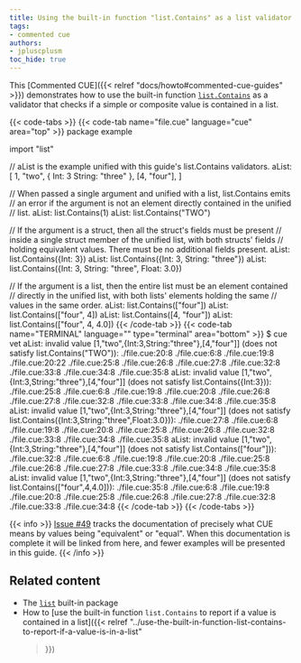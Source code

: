 ```yaml
---
title: Using the built-in function "list.Contains" as a list validator
tags:
- commented cue
authors:
- jpluscplusm
toc_hide: true
---
```


This [Commented CUE]({{< relref "docs/howto#commented-cue-guides" >}})
demonstrates how to use the built-in function
[`list.Contains`](https://pkg.go.dev/cuelang.org/go/pkg/list#Contains)
as a validator that checks if a simple or composite value is contained in a
list.

{{< code-tabs >}}
{{< code-tab name="file.cue" language="cue"  area="top" >}}
package example

import "list"

// aList is the example unified with this guide's list.Contains validators.
aList: [
	1,
	"two",
	{
		Int:    3
		String: "three"
	},
	[4, "four"],
]

// When passed a single argument and unified with a list, list.Contains emits
// an error if the argument is not an element directly contained in the unified
// list.
aList: list.Contains(1)
aList: list.Contains("TWO")

// If the argument is a struct, then all the struct's fields must be present
// inside a single struct member of the unified list, with both structs' fields
// holding equivalent values. There must be no additional fields present.
aList: list.Contains({Int: 3})
aList: list.Contains({Int: 3, String: "three"})
aList: list.Contains({Int: 3, String: "three", Float: 3.0})

// If the argument is a list, then the entire list must be an element contained
// directly in the unified list, with both lists' elements holding the same
// values in the same order.
aList: list.Contains(["four"])
aList: list.Contains(["four", 4])
aList: list.Contains([4, "four"])
aList: list.Contains(["four", 4, 4.0])
{{< /code-tab >}}
{{< code-tab name="TERMINAL" language="" type="terminal" area="bottom" >}}
$ cue vet
aList: invalid value [1,"two",{Int:3,String:"three"},[4,"four"]] (does not satisfy list.Contains("TWO")):
    ./file.cue:20:8
    ./file.cue:6:8
    ./file.cue:19:8
    ./file.cue:20:22
    ./file.cue:25:8
    ./file.cue:26:8
    ./file.cue:27:8
    ./file.cue:32:8
    ./file.cue:33:8
    ./file.cue:34:8
    ./file.cue:35:8
aList: invalid value [1,"two",{Int:3,String:"three"},[4,"four"]] (does not satisfy list.Contains({Int:3})):
    ./file.cue:25:8
    ./file.cue:6:8
    ./file.cue:19:8
    ./file.cue:20:8
    ./file.cue:26:8
    ./file.cue:27:8
    ./file.cue:32:8
    ./file.cue:33:8
    ./file.cue:34:8
    ./file.cue:35:8
aList: invalid value [1,"two",{Int:3,String:"three"},[4,"four"]] (does not satisfy list.Contains({Int:3,String:"three",Float:3.0})):
    ./file.cue:27:8
    ./file.cue:6:8
    ./file.cue:19:8
    ./file.cue:20:8
    ./file.cue:25:8
    ./file.cue:26:8
    ./file.cue:32:8
    ./file.cue:33:8
    ./file.cue:34:8
    ./file.cue:35:8
aList: invalid value [1,"two",{Int:3,String:"three"},[4,"four"]] (does not satisfy list.Contains(["four"])):
    ./file.cue:32:8
    ./file.cue:6:8
    ./file.cue:19:8
    ./file.cue:20:8
    ./file.cue:25:8
    ./file.cue:26:8
    ./file.cue:27:8
    ./file.cue:33:8
    ./file.cue:34:8
    ./file.cue:35:8
aList: invalid value [1,"two",{Int:3,String:"three"},[4,"four"]] (does not satisfy list.Contains(["four",4,4.0])):
    ./file.cue:35:8
    ./file.cue:6:8
    ./file.cue:19:8
    ./file.cue:20:8
    ./file.cue:25:8
    ./file.cue:26:8
    ./file.cue:27:8
    ./file.cue:32:8
    ./file.cue:33:8
    ./file.cue:34:8
{{< /code-tab >}}
{{< /code-tabs >}}

{{< info >}}
[Issue #49](https://github.com/cue-lang/docs-and-content/issues/49) tracks the
documentation of precisely what CUE means by values being "equivalent" or
"equal". When this documentation is complete it will be linked from here, and
fewer examples will be presented in this guide.
{{< /info >}}

## Related content

- The [`list`](https://pkg.go.dev/cuelang.org/go/pkg/list) built-in package
- How to [use the built-in function `list.Contains` to report if a value is contained in a list]({{<
    relref "../use-the-built-in-function-list-contains-to-report-if-a-value-is-in-a-list"
  >}})
